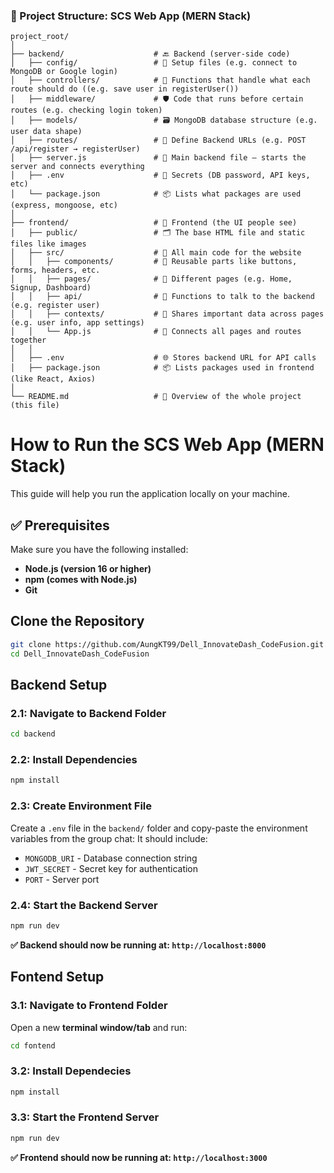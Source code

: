 ### 📁 Project Structure: SCS Web App (MERN Stack)
```
project_root/
│
├── backend/                    # 🔙 Backend (server-side code)
│   ├── config/                 # 📡 Setup files (e.g. connect to MongoDB or Google login)
│   ├── controllers/            # 🧠 Functions that handle what each route should do ((e.g. save user in registerUser())
│   ├── middleware/             # 🛡 Code that runs before certain routes (e.g. checking login token)
│   ├── models/                 # 🗃 MongoDB database structure (e.g. user data shape)
│   ├── routes/                 # 🚏 Define Backend URLs (e.g. POST /api/register → registerUser)
│   ├── server.js               # 🚀 Main backend file — starts the server and connects everything
│   ├── .env                    # 🔐 Secrets (DB password, API keys, etc)
│   └── package.json            # 📦 Lists what packages are used (express, mongoose, etc)
│
├── frontend/                   # 🎨 Frontend (the UI people see)
│   ├── public/                 # 🗂 The base HTML file and static files like images
│   ├── src/                    # 📁 All main code for the website
│   │   ├── components/         # 🧩 Reusable parts like buttons, forms, headers, etc.
│   │   ├── pages/              # 📄 Different pages (e.g. Home, Signup, Dashboard)
│   │   ├── api/                # 🔌 Functions to talk to the backend (e.g. register user)
│   │   ├── contexts/           # 🧠 Shares important data across pages (e.g. user info, app settings)
│   │   └── App.js              # 🧠 Connects all pages and routes together
│   │
│   ├── .env                    # 🌐 Stores backend URL for API calls
│   ├── package.json            # 📦 Lists packages used in frontend (like React, Axios)
│
└── README.md                   # 📘 Overview of the whole project (this file)
```

# How to Run the SCS Web App (MERN Stack)
This guide will help you run the application locally on your machine. <br>
## ✅ Prerequisites

Make sure you have the following installed:

- **Node.js (version 16 or higher)** 
- **npm (comes with Node.js)**
- **Git**

## Clone the Repository
```bash
git clone https://github.com/AungKT99/Dell_InnovateDash_CodeFusion.git
cd Dell_InnovateDash_CodeFusion
```

## Backend Setup
### 2.1: Navigate to Backend Folder
```bash
cd backend
```

### 2.2: Install Dependencies
```bash
npm install
```

### 2.3: Create Environment File
Create a ```.env``` file in the ```backend/``` folder and copy-paste the environment variables from the group chat:
It should include:

- ```MONGODB_URI``` - Database connection string
- ```JWT_SECRET``` - Secret key for authentication
- ```PORT``` - Server port 

### 2.4: Start the Backend Server
```bash
npm run dev
```
**✅ Backend should now be running at: ```http://localhost:8000```**


## Fontend Setup
### 3.1: Navigate to Frontend Folder
Open a new **terminal window/tab** and run:
```bash
cd fontend
```

### 3.2: Install Dependecies
```bash
npm install
```

### 3.3: Start the Frontend Server
```bash
npm run dev
```

**✅ Frontend should now be running at: ```http://localhost:3000```**
